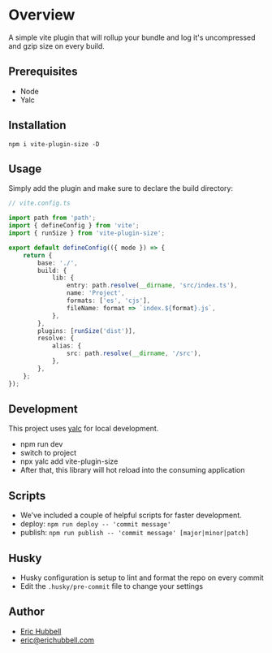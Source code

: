 # Overview
 A simple vite plugin that will rollup your bundle and log it's uncompressed and gzip size on every build.

## Prerequisites
- Node
- Yalc

## Installation
```
npm i vite-plugin-size -D
```

## Usage
Simply add the plugin and make sure to declare the build directory:
```ts
// vite.config.ts

import path from 'path';
import { defineConfig } from 'vite';
import { runSize } from 'vite-plugin-size';

export default defineConfig(({ mode }) => {
	return {
		base: './',
		build: {
			lib: {
				entry: path.resolve(__dirname, 'src/index.ts'),
				name: 'Project',
				formats: ['es', 'cjs'],
				fileName: format => `index.${format}.js`,
			},
		},
		plugins: [runSize('dist')],
		resolve: {
			alias: {
				src: path.resolve(__dirname, '/src'),
			},
		},
	};
});

```

## Development
This project uses [yalc](https://npmjs.com/package/yalc) for local development.
- npm run dev
- switch to project
- npx yalc add vite-plugin-size
- After that, this library will hot reload into the consuming application

## Scripts
- We've included a couple of helpful scripts for faster development.
- deploy: `npm run deploy -- 'commit message'`
- publish: `npm run publish -- 'commit message' [major|minor|patch]`

## Husky
- Husky configuration is setup to lint and format the repo on every commit
- Edit the `.husky/pre-commit` file to change your settings

## Author
- [Eric Hubbell](http://www.erichubbell.com)
- eric@erichubbell.com
